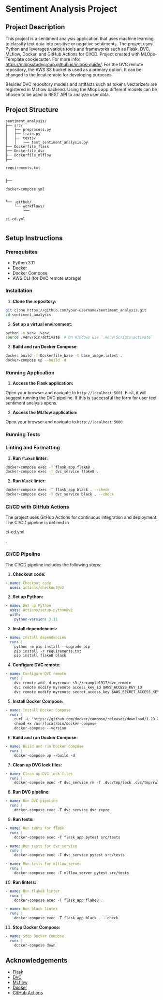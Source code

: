 # Sentiment Analysis Project

## Project Description

This project is a sentiment analysis application that uses machine learning to classify text data into positive or negative sentiments. The project uses Python and leverages various tools and frameworks such as Flask, DVC, MLflow, Docker, and GitHub Actions for CI/CD. Project created with MLOps-Template cookiecutter. For more info: https://mlopsstudygroup.github.io/mlops-guide/. For the DVC remote repository, the AWS S3 bucket is used as a primary option. It can be changed to the local remote for developing purposes.

Besides DVC repository models and artifacts such as tokens vectorizers are registered in MLflow backend. Using the Mlops app different models can be chosen to be used in REST API to analyze user data.




## Project Structure

```
sentiment_analysis/
├── src/
│   ├── preprocess.py
│   ├── train.py
│   ├── tests/
│   │   └── test_sentiment_analysis.py
├── Dockerfile_flask
├── Dockerfile_dvc
├── Dockerfile_mlflow
├──

requirements.txt


├──

docker-compose.yml


└── .github/
    └── workflows/
        └──

ci-cd.yml


```

## Setup Instructions

### Prerequisites

- Python 3.11
- Docker
- Docker Compose
- AWS CLI (for DVC remote storage)

### Installation

1. **Clone the repository:**

```sh
git clone https://github.com/your-username/sentiment_analysis.git
cd sentiment_analysis
```

2. **Set up a virtual environment:**

```sh
python -m venv .venv
source .venv/bin/activate  # On Windows use `.venv\Scripts\activate`
```

3. **Build and run Docker Compose:**

```sh
docker build -f Dockerfile_base -t base_image:latest .
docker-compose up --build -d
```
### Running Application
1. **Access the Flask application:**

Open your browser and navigate to `http://localhost:5001`. First, it will suggest running the DVC pipeline. 
If this is successful the form for user text sentiment analysis opens. 

2. **Access the MLflow application:**

Open your browser and navigate to `http://localhost:5000`.

### Running Tests

### Linting and Formatting

1. **Run `flake8` linter:**

```sh
docker-compose exec -T flask_app flake8 .
docker-compose exec -T dvc_service flake8 .
```

2. **Run `black` linter:**

```sh
docker-compose exec -T flask_app black . --check
docker-compose exec -T dvc_service black . --check
```

### CI/CD with GitHub Actions

The project uses GitHub Actions for continuous integration and deployment. The CI/CD pipeline is defined in

ci-cd.yml

.

### CI/CD Pipeline

The CI/CD pipeline includes the following steps:

1. **Checkout code:**

```yaml
- name: Checkout code
  uses: actions/checkout@v2
```

2. **Set up Python:**

```yaml
- name: Set up Python
  uses: actions/setup-python@v2
  with:
    python-version: 3.11
```

3. **Install dependencies:**

```yaml
- name: Install dependencies
  run: |
    python -m pip install --upgrade pip
    pip install -r requirements.txt
    pip install flake8 black
```

4. **Configure DVC remote:**

```yaml
- name: Configure DVC remote
  run: |
    dvc remote add -d myremote s3://example1917/dvc_remote
    dvc remote modify myremote access_key_id $AWS_ACCESS_KEY_ID
    dvc remote modify myremote secret_access_key $AWS_SECRET_ACCESS_KEY
```

5. **Install Docker Compose:**

```yaml
- name: Install Docker Compose
  run: |
    curl -L "https://github.com/docker/compose/releases/download/1.29.2/docker-compose-$(uname -s)-$(uname -m)" -o /usr/local/bin/docker-compose
    chmod +x /usr/local/bin/docker-compose
    docker-compose --version
```

6. **Build and run Docker Compose:**

```yaml
- name: Build and run Docker Compose
  run: |
    docker-compose up --build -d
```

7. **Clean up DVC lock files:**

```yaml
- name: Clean up DVC lock files
  run: |
    docker-compose exec -T dvc_service rm -f .dvc/tmp/lock .dvc/tmp/rwlock
```

8. **Run DVC pipeline:**

```yaml
- name: Run DVC pipeline
  run: |
    docker-compose exec -T dvc_service dvc repro
```

9. **Run tests:**

```yaml
- name: Run tests for flask
  run: |
    docker-compose exec -T flask_app pytest src/tests

- name: Run tests for dvc_service
  run: |
    docker-compose exec -T dvc_service pytest src/tests

- name: Run tests for mlflow_server
  run: |
    docker-compose exec -T mlflow_server pytest src/tests
```

10. **Run linters:**

```yaml
- name: Run flake8 linter
  run: |
    docker-compose exec -T flask_app flake8 .

- name: Run black linter
  run: |
    docker-compose exec -T flask_app black . --check
```

11. **Stop Docker Compose:**

```yaml
- name: Stop Docker Compose
  run: |
    docker-compose down
```


## Acknowledgements

- [Flask](https://flask.palletsprojects.com/)
- [DVC](https://dvc.org/)
- [MLflow](https://mlflow.org/)
- [Docker](https://www.docker.com/)
- [GitHub Actions](https://github.com/features/actions)
```
